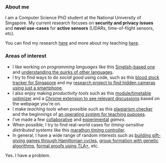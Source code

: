 ### About me

I am a Computer Science PhD student at the National University of Singapore. My current research focuses on **security and privacy issues** and **novel use-cases** for **active sensors** (LIDARs, time-of-flight sensors, etc).

You can find my research [here](https://sriramsami.com/research) and more about my teaching [here](https://sriramsami.com/teaching/).

### Areas of interest

- I like working on *programming languages* like this [Singlish-based one](https://github.com/frizensami/singlang) and [understanding the quirks of other languages](https://github.com/frizensami/haskell-optimization).
- I try to find ways to do *social good* using code, such as this [blood stock tracker for Singapore](https://github.com/frizensami/singapore-bloodstocks-bot) and my [research project to find hidden cameras using just a smartphone](https://github.com/frizensami/lapd).
- I also enjoy making *productivity tools* such as this [module/timetable optimizer](https://github.com/frizensami/nus-timetable-optimizer) and a [Chrome extension to see relevant discussions](https://github.com/UseCrowdWise/crowdwise) based on the webpage you're on.
- I make *teaching tools* when possible such as this [plagiarism checker](https://github.com/frizensami/plagiarism-basic) and the beginnings of [an operating system for teaching puposes](https://github.com/frizensami/ramos).
- I've made a few [collaborative](https://github.com/frizensami/treehouse-game) and [experimental](https://github.com/frizensami/dixit) *games*.
- When possible, I try to find real-world cases for *timing-sensitive distributed systems* like this [marathon timing controller](https://github.com/frizensami/tvm).
- In general, I have a wide range of random interests such as [building gift-giving games through Hamiltonian cycles](https://github.com/frizensami/archangel), [group formation with genetic algorithms](https://github.com/frizensami/group-matching), [formal proofs using TLA+](https://github.com/frizensami/tlaplus-projects), etc.

Yes. I have a problem. 

